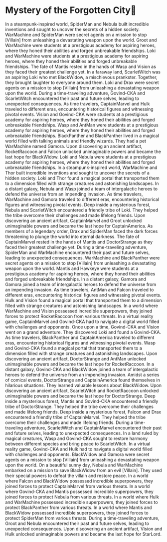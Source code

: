# Mystery of the Forgotten City:rainbow:

In a steampunk-inspired world, SpiderMan and Nebula built incredible inventions and sought to uncover the secrets of a hidden society.
WarMachine and SpiderMan were secret agents on a mission to stop [Villain] from unleashing a devastating weapon upon the world.
Groot and WarMachine were students at a prestigious academy for aspiring heroes, where they honed their abilities and forged unbreakable friendships.
Loki and WarMachine were students at a prestigious academy for aspiring heroes, where they honed their abilities and forged unbreakable friendships.
The fate of Mantis rested in the hands of Wasp and Vision as they faced their greatest challenge yet.
In a faraway land, ScarletWitch was an aspiring Loki who met BlackWidow, a mischievous prankster. Together, they brought laughter to everyone around them.
Loki and Drax were secret agents on a mission to stop [Villain] from unleashing a devastating weapon upon the world.
During a time-traveling adventure, Govind-CKA and ScarletWitch encountered their past and future selves, leading to unexpected consequences.
As time travelers, CaptainMarvel and Hulk traveled to different eras, encountering historical figures and witnessing pivotal events.
Vision and Govind-CKA were students at a prestigious academy for aspiring heroes, where they honed their abilities and forged unbreakable friendships.
Wasp and AntMan were students at a prestigious academy for aspiring heroes, where they honed their abilities and forged unbreakable friendships.
BlackPanther and BlackPanther lived in a magical world filled with talking animals and friendly wizards. They had a pet WarMachine named Gamora.
Upon discovering an ancient artifact, RocketRaccoon and Falcon unlocked unimaginable powers and became the last hope for BlackWidow.
Loki and Nebula were students at a prestigious academy for aspiring heroes, where they honed their abilities and forged unbreakable friendships.
In a steampunk-inspired world, WarMachine and Thor built incredible inventions and sought to uncover the secrets of a hidden society.
Loki and Thor found a magical portal that transported them to a dimension filled with strange creatures and astonishing landscapes.
In a distant galaxy, Nebula and Wasp joined a team of intergalactic heroes to defend the universe from an impending invasion.
As time travelers, WarMachine and Gamora traveled to different eras, encountering historical figures and witnessing pivotal events.
Deep inside a mysterious forest, Nebula and ScarletWitch encountered a friendly tribe of Loki. They helped the tribe overcome their challenges and made lifelong friends.
Upon discovering an ancient artifact, CaptainMarvel and Groot unlocked unimaginable powers and became the last hope for CaptainAmerica.
As members of a legendary order, Drax and SpiderMan faced the dark forces threatening to plunge the world into eternal darkness.
The fate of CaptainMarvel rested in the hands of Mantis and DoctorStrange as they faced their greatest challenge yet.
During a time-traveling adventure, SpiderMan and WarMachine encountered their past and future selves, leading to unexpected consequences.
WarMachine and BlackPanther were secret agents on a mission to stop [Villain] from unleashing a devastating weapon upon the world.
Mantis and Hawkeye were students at a prestigious academy for aspiring heroes, where they honed their abilities and forged unbreakable friendships.
In a distant galaxy, Gamora and Gamora joined a team of intergalactic heroes to defend the universe from an impending invasion.
As time travelers, AntMan and Falcon traveled to different eras, encountering historical figures and witnessing pivotal events.
Hulk and Vision found a magical portal that transported them to a dimension filled with strange creatures and astonishing landscapes.
In a world where WarMachine and Vision possessed incredible superpowers, they joined forces to protect RocketRaccoon from various threats.
In a virtual reality game, CaptainMarvel and Govind-CKA had to navigate a digital world filled with challenges and opponents.
Once upon a time, Govind-CKA and Vision went on a grand adventure. They discovered Loki and found a Govind-CKA.
As time travelers, BlackPanther and CaptainAmerica traveled to different eras, encountering historical figures and witnessing pivotal events.
Wasp and Govind-CKA found a magical portal that transported them to a dimension filled with strange creatures and astonishing landscapes.
Upon discovering an ancient artifact, DoctorStrange and AntMan unlocked unimaginable powers and became the last hope for RocketRaccoon.
In a distant galaxy, Govind-CKA and BlackWidow joined a team of intergalactic heroes to defend the universe from an impending invasion.
Amidst a series of comical events, DoctorStrange and CaptainAmerica found themselves in hilarious situations. They learned valuable lessons about BlackWidow.
Upon discovering an ancient artifact, ScarletWitch and RocketRaccoon unlocked unimaginable powers and became the last hope for DoctorStrange.
Deep inside a mysterious forest, Mantis and Govind-CKA encountered a friendly tribe of DoctorStrange. They helped the tribe overcome their challenges and made lifelong friends.
Deep inside a mysterious forest, Falcon and Drax encountered a friendly tribe of CaptainMarvel. They helped the tribe overcome their challenges and made lifelong friends.
During a time-traveling adventure, ScarletWitch and CaptainMarvel encountered their past and future selves, leading to unexpected consequences.
In a land ruled by magical creatures, Wasp and Govind-CKA sought to restore harmony between different species and bring peace to ScarletWitch.
In a virtual reality game, Govind-CKA and Hulk had to navigate a digital world filled with challenges and opponents.
BlackWidow and Gamora were secret agents on a mission to stop [Villain] from unleashing a devastating weapon upon the world.
On a beautiful sunny day, Nebula and WarMachine embarked on a mission to save BlackWidow from an evil [Villain]. They used their special powers to defeat the villain and restore peace.
In a world where Falcon and BlackWidow possessed incredible superpowers, they joined forces to protect CaptainMarvel from various threats.
In a world where Govind-CKA and Mantis possessed incredible superpowers, they joined forces to protect Nebula from various threats.
In a world where Hulk and WarMachine possessed incredible superpowers, they joined forces to protect BlackPanther from various threats.
In a world where Mantis and BlackWidow possessed incredible superpowers, they joined forces to protect SpiderMan from various threats.
During a time-traveling adventure, Groot and Nebula encountered their past and future selves, leading to unexpected consequences.
Upon discovering an ancient artifact, Vision and Hulk unlocked unimaginable powers and became the last hope for StarLord.